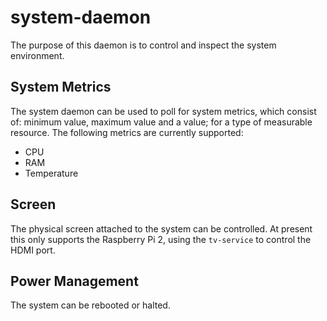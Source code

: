 # system-daemon
The purpose of this daemon is to control and inspect the system environment.

## System Metrics
The system daemon can be used to poll for system metrics, which consist of: minimum value, maximum value and a value; for a type of measurable resource. The following metrics are currently supported:

- CPU
- RAM
- Temperature

## Screen
The physical screen attached to the system can be controlled. At present this only supports the Raspberry Pi 2, using the `tv-service` to control the HDMI port.

## Power Management
The system can be rebooted or halted.
